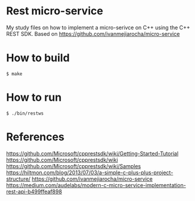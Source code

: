 # Rest micro-service

My study files on how to implement a micro-serivce on C++ using the C++ REST SDK.
Based on https://github.com/ivanmejiarocha/micro-service

# How to build
	$ make

# How to run
	$ ./bin/restws


# References

https://github.com/Microsoft/cpprestsdk/wiki/Getting-Started-Tutorial
https://github.com/Microsoft/cpprestsdk/wiki
https://github.com/Microsoft/cpprestsdk/wiki/Samples
https://hiltmon.com/blog/2013/07/03/a-simple-c-plus-plus-project-structure/
https://github.com/ivanmejiarocha/micro-service
https://medium.com/audelabs/modern-c-micro-service-implementation-rest-api-b499ffeaf898
